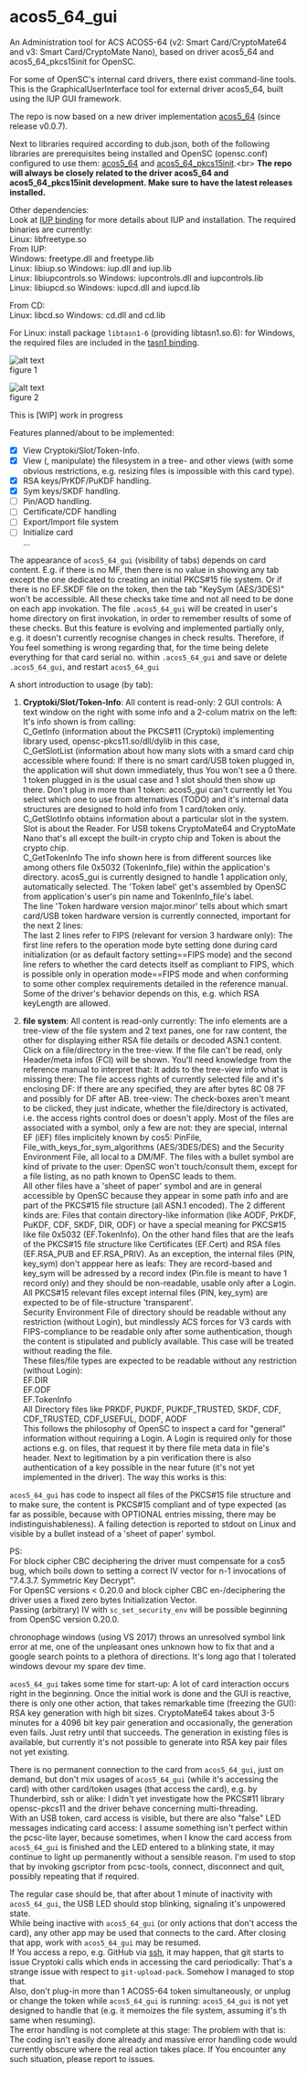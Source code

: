 # acos5_64_gui
An Administration tool for ACS ACOS5-64 (v2: Smart Card/CryptoMate64 and v3: Smart Card/CryptoMate Nano), based on driver acos5_64 and acos5_64_pkcs15init for OpenSC.

For some of OpenSC's internal card drivers, there exist command-line tools. This is the GraphicalUserInterface tool for external driver acos5_64, built using the IUP GUI framework.

The repo is now based on a new driver implementation [acos5_64](https://github.com/carblue/acos5_64 "https://github.com/carblue/acos5_64") (since release v0.0.7).<br>

Next to libraries required according to dub.json, both of the following libraries are prerequisites being installed and OpenSC (opensc.conf) configured to use them:
[acos5_64](https://github.com/carblue/acos5_64 "https://github.com/carblue/acos5_64") and
[acos5_64_pkcs15init](https://github.com/carblue/acos5_64_pkcs15init "https://github.com/carblue/acos5_64_pkcs15init").<br>
**The repo will always be closely related to the driver acos5_64 and acos5_64_pkcs15init development. Make sure to have the latest releases installed.**

Other dependencies:<br>
Look at [IUP binding](https://github.com/carblue/iup "https://github.com/carblue/iup") for more details about IUP and installation. The required binaries are currently:<br>
Linux: libfreetype.so<br>
From IUP:<br>
                              Windows: freetype.dll and freetype.lib<br>
  Linux: libiup.so            Windows: iup.dll and iup.lib<br>
  Linux: libiupcontrols.so    Windows: iupcontrols.dll and iupcontrols.lib<br>
  Linux: libiupcd.so          Windows: iupcd.dll and iupcd.lib

From CD:<br>
  Linux: libcd.so             Windows: cd.dll and cd.lib


For Linux: install package `libtasn1-6` (providing libtasn1.so.6): for Windows, the required files are included in the [tasn1 binding](https://github.com/carblue/tasn1 "https://github.com/carblue/tasn1").


![alt text](Screenshot_20180620_acos5_64_gui.png)<br>
figure 1

![alt text](Screenshot_20190626_acos5_64_gui.png)<br>
figure 2

This is [WIP] work in progress

Features planned/about to be implemented:

- [x] View Cryptoki/Slot/Token-Info.<br>
- [x] View (, manipulate) the filesystem in a tree- and other views (with some obvious restrictions, e.g. resizing files is impossible with this card type).<br>
- [x] RSA keys/PrKDF/PuKDF handling.<br>
- [x] Sym keys/SKDF handling.<br>
- [ ] Pin/AOD handling.<br>
- [ ] Certificate/CDF handling<br>
- [ ] Export/Import file system<br>
- [ ] Initialize card<br>
...

The appearance of `acos5_64_gui` (visibility of tabs) depends on card content. E.g. if there is no MF, then there is no value in showing any tab except the one dedicated to creating an initial PKCS#15 file system. Or if there is no EF.SKDF file on the token, then the tab "KeySym (AES/3DES)" won't be accessible. All these checks take time and not all need to be done on each app invokation. The file `.acos5_64_gui` will be created in user's home directory on first invokation, in order to remember results of some of these checks. But this feature is evolving and implemented partially only, e.g. it doesn't currently recognise changes in check results. Therefore, if You feel something is wrong regarding that, for the time being delete everything for that card serial no. within `.acos5_64_gui` and save or delete `.acos5_64_gui`, and restart `acos5_64_gui`<br>

A short introduction to usage (by tab):

1. **Cryptoki/Slot/Token-Info**: All content is read-only: 2 GUI controls: A text window on the right with some info and a 2-colum matrix on the left: It's info shown is from calling:<br>
  C_GetInfo (information about the PKCS#11 (Cryptoki) implementing library used, opensc-pkcs11.so/dll/dylib in this case, <br>
  C_GetSlotList (information about how many slots with a smard card chip accessible where found: If there is no smart card/USB token plugged in, the application will shut down immediately, thus You won't see a 0 there. 1 token plugged in is the usual case and 1 slot should then show up there. Don't plug in more than 1 token: acos5_gui can't currently let You select which one to use from alternatives (TODO) and it's internal data structures are designed to hold info from 1 card/token only.<br>
  C_GetSlotInfo obtains information about a particular slot in the system. Slot is about the Reader. For USB tokens CryptoMate64 and CryptoMate Nano that's all except the built-in crypto chip and Token is about the crypto chip.<br>
  C_GetTokenInfo The info shown here is from different sources like among others file 0x5032 (TokenInfo_file) within the application's directory. acos5_gui is currently designed to handle 1 application only, automatically selected. The 'Token label' get's assembled by OpenSC from application's user's pin name and TokenInfo_file's label.<br>
  The line 'Token hardware version major.minor' tells about which smart card/USB token hardware version is currently connected, important for the next 2 lines:<br>
  The last 2 lines refer to FIPS (relevant for version 3 hardware only): The first line refers to the operation mode byte setting done during card initialization (or as default factory setting==FIPS mode) and the second line refers to whether the card detects itself as compliant to FIPS, which is possible only in operation mode==FIPS mode and when conforming to some other complex requirements detailed in the reference manual.
  Some of the driver's behavior depends on this, e.g. which RSA keyLength are allowed.

2. **file system**: All content is read-only currently: The info elements are a tree-view of the file system and 2 text panes, one for raw content, the other for displaying either RSA file details or decoded ASN.1 content. Click on a file/directory in the tree-view. If the file can't be read, only Header/meta infos (FCI) will be shown. You'll need knowledge from the reference manual to interpret that: It adds to the tree-view info what is missing there: The file access rights of currently selected file and it's enclosing DF: If there are any specified, they are after bytes 8C 08 7F and possibly for DF after AB. tree-view: The check-boxes aren't meant to be clicked, they just indicate, whether the file/directory is activated, i.e. the access rights control does or doesn't apply.
Most of the files are associated with a symbol, only a few are not: they are special, internal EF (iEF) files implicitely known by cos5: PinFile, File_with_keys_for_sym_algorithms (AES/3DES/DES) and the Security Environment File, all local to a DM/MF. The files with a bullet symbol are kind of private to the user: OpenSC won't touch/consult them, except for a file listing, as no path known to OpenSC leads to them.<br>
All other files have a 'sheet of paper' symbol and are in general accessible by OpenSC because they appear in some path info and are part of the PKCS#15 file structure (all ASN.1 encoded). The 2 different kinds are: Files that contain directory-like information (like AODF, PrKDF, PuKDF, CDF, SKDF, DIR, ODF) or have a special meaning for PKCS#15 like file 0x5032 (EF.TokenInfo). On the other hand files that are the leafs of the PKCS#15 file structure like Certificates (EF.Cert) and RSA files (EF.RSA_PUB and EF.RSA_PRIV). As an exception, the internal files (PIN, key_sym) don't apppear here as leafs: They are record-based and key_sym will be adressed by a record index (Pin.file is meant to have 1 record only) and they should be non-readable, usable only after a Login.<br>
All PKCS#15 relevant files except internal files (PIN, key_sym) are expected to be of file-structure 'transparent'.<br>
Security Environment File of directory should be readable without any restriction (without Login), but mindlessly ACS forces for V3 cards with FIPS-compliance to be readable only after some authentication, though the content is stipulated and publicly available. This case will be treated without reading the file.<br>
These files/file types are expected to be readable without any restriction (without Login):<br>
EF.DIR<br>
EF.ODF<br>
EF.TokenInfo<br>
All Directory files like PRKDF, PUKDF, PUKDF_TRUSTED, SKDF, CDF, CDF_TRUSTED, CDF_USEFUL, DODF, AODF<br>
This follows the philosophy of OpenSC to inspect a card for "general" information without requiring a Login. A Login is required only for those actions e.g. on files, that request it by there file meta data in file's header. Next to legitimation by a pin verification there is also authentication of a key possible in the near future (it's not yet implemented in the driver). The way this works is this:<br>

`acos5_64_gui` has code to inspect all files of the PKCS#15 file structure and to make sure, the content is PKCS#15 compliant and of type expected (as far as possible, because with OPTIONAL entries missing, there may be indistinguishableness). A failing detection is reported to stdout on Linux and visible by a bullet instead of a 'sheet of paper' symbol.

PS:<br>
For block cipher CBC deciphering the driver must compensate for a cos5 bug, which boils down to setting a correct IV vector for n-1 invocations of "7.4.3.7. Symmetric Key Decrypt".<br>
For OpenSC versions < 0.20.0 and block cipher CBC en-/deciphering the driver uses a fixed zero bytes Initialization Vector.<br>
Passing (arbitrary) IV with `sc_set_security_env` will be possible beginning from OpenSC version 0.20.0.

chronophage windows (using VS 2017) throws an unresolved symbol link error at me, one of the unpleasant ones unknown how to fix that and a google search points to a plethora of directions. It's long ago that I tolerated windows devour my spare dev time.

`acos5_64_gui` takes some time for start-up: A lot of card interaction occurs right in the beginning. Once the initial work is done and the GUI is reactive, there is only one other action, that takes remarkable time (freezing the GUI): RSA key generation with high bit sizes. CryptoMate64 takes about 3-5 minutes for a 4096 bit key pair generation and occasionally, the generation even fails. Just retry until that succeeds. The generation in existing files is available, but currently it's not possible to generate into RSA key pair files not yet existing.

There is no permanent connection to the card from `acos5_64_gui`, just on demand, but don't mix usages of `acos5_64_gui` (while it's accessing the card) with other card/token usages (that access the card), e.g. by Thunderbird, ssh or alike: I didn't yet investigate how the PKCS#11 library opensc-pkcs11 and the driver behave concerning multi-threading.<br>
With an USB token, card access is visible, but there are also "false" LED messages indicating card access: I assume something isn't perfect within the pcsc-lite layer, because sometimes, when I know the card access from `acos5_64_gui` is finished and the LED entered to a blinking state, it may continue to light up permanently without a sensible reason.
I'm used to stop that by invoking gscriptor from pcsc-tools, connect, disconnect and quit, possibly repeating that if required.

The regular case should be, that after about 1 minute of inactivity with `acos5_64_gui`, the USB LED should stop blinking, signaling it's unpowered state.<br>
While being inactive with `acos5_64_gui` (or only actions that don't access the card), any other app may be used that connects to the card. After closing that app, work with `acos5_64_gui` may be resumed.<br>
If You access a repo, e.g. GitHub via [ssh](https://help.github.com/en/articles/changing-a-remotes-url#switching-remote-urls-from-https-to-ssh "https://help.github.com/en/articles/changing-a-remotes-url#switching-remote-urls-from-https-to-ssh"), it may happen, that git starts to issue Cryptoki calls which ends in accessing the card periodically: That's a strange issue with respect to `git-upload-pack`. Somehow I managed to stop that.<br>
Also, don't plug-in more than 1 ACOS5-64 token simultaneously, or unplug or change the token while `acos5_64_gui` is running: `acos5_64_gui` is not yet designed to handle that (e.g. it memoizes the file system, assuming it's th same when resuming).<br>
The error handling is not complete at this stage: The problem with that is: The coding isn't easily done already and massive error handling code would currently obscure where the real action takes place. If You encounter any such situation, please report to issues.

